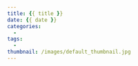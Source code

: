 ```yaml
---
title: {{ title }}
date: {{ date }}
categories:
  -
tags:
  -
thumbnail: /images/default_thumbnail.jpg
---
```

